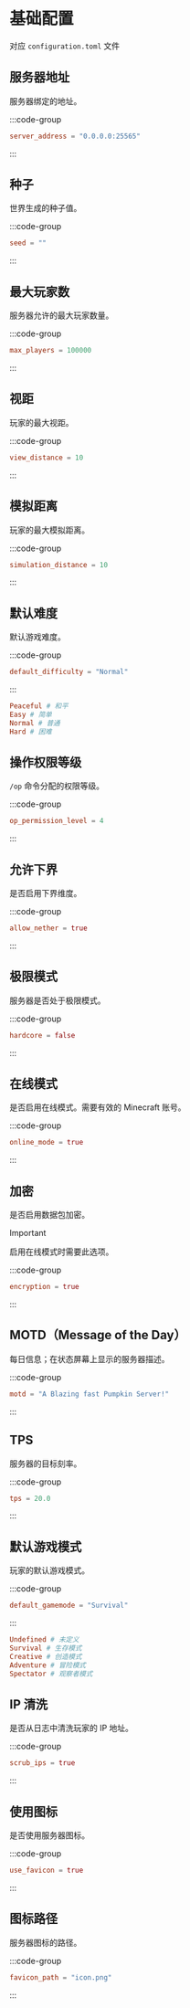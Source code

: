# 基础配置

对应 `configuration.toml` 文件

## 服务器地址

服务器绑定的地址。

:::code-group
```toml [configuration.toml] {2}
server_address = "0.0.0.0:25565"
```
:::

## 种子

世界生成的种子值。

:::code-group
```toml [configuration.toml] {2}
seed = ""
```
:::

## 最大玩家数

服务器允许的最大玩家数量。

:::code-group
```toml [configuration.toml] {2}
max_players = 100000
```
:::

## 视距

玩家的最大视距。

:::code-group
```toml [configuration.toml] {2}
view_distance = 10
```
:::

## 模拟距离

玩家的最大模拟距离。

:::code-group
```toml [configuration.toml] {2}
simulation_distance = 10
```
:::

## 默认难度

默认游戏难度。

:::code-group
```toml [configuration.toml] {2}
default_difficulty = "Normal"
```
:::


```toml
Peaceful # 和平
Easy # 简单
Normal # 普通
Hard # 困难
```

## 操作权限等级

`/op` 命令分配的权限等级。

:::code-group
```toml [configuration.toml] {2}
op_permission_level = 4
```
:::

## 允许下界

是否启用下界维度。

:::code-group
```toml [configuration.toml] {2}
allow_nether = true
```
:::

## 极限模式

服务器是否处于极限模式。

:::code-group
```toml [configuration.toml] {2}
hardcore = false
```
:::

## 在线模式

是否启用在线模式。需要有效的 Minecraft 账号。

:::code-group
```toml [configuration.toml] {2}
online_mode = true
```
:::

## 加密

是否启用数据包加密。

> [!IMPORTANT]
> 启用在线模式时需要此选项。

:::code-group
```toml [configuration.toml] {2}
encryption = true
```
:::

## MOTD（Message of the Day）

每日信息；在状态屏幕上显示的服务器描述。

:::code-group
```toml [configuration.toml] {2}
motd = "A Blazing fast Pumpkin Server!"
```
:::

## TPS

服务器的目标刻率。

:::code-group
```toml [configuration.toml] {2}
tps = 20.0
```
:::

## 默认游戏模式

玩家的默认游戏模式。

:::code-group
```toml [configuration.toml] {2}
default_gamemode = "Survival"
```
:::

```toml
Undefined # 未定义
Survival # 生存模式
Creative # 创造模式
Adventure # 冒险模式
Spectator # 观察者模式
```

## IP 清洗

是否从日志中清洗玩家的 IP 地址。

:::code-group
```toml [configuration.toml] {2}
scrub_ips = true
```
:::

## 使用图标

是否使用服务器图标。

:::code-group
```toml [configuration.toml] {2}
use_favicon = true
```
:::

## 图标路径

服务器图标的路径。

:::code-group
```toml [configuration.toml] {2}
favicon_path = "icon.png"
```
::: 